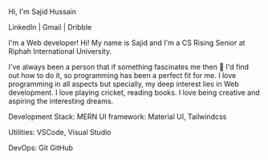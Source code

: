 Hi, I'm Sajid Hussain 

LinkedIn | Gmail | Dribble 

I'm a Web developer!
Hi! My name is Sajid and I'm a CS Rising Senior at Riphah International University.

I've always been a person that if something fascinates me then 🔎 I'd find out how to do it, so programming has been a perfect fit for me. I love programming in all aspects but specially, my deep interest lies in Web development. I love playing cricket, reading books. I love being creative and aspiring the interesting dreams.

Development Stack: 
MERN 
UI framework:
Material UI, Tailwindcss

Utilities:
VSCode, Visual Studio

DevOps:
Git GitHub

